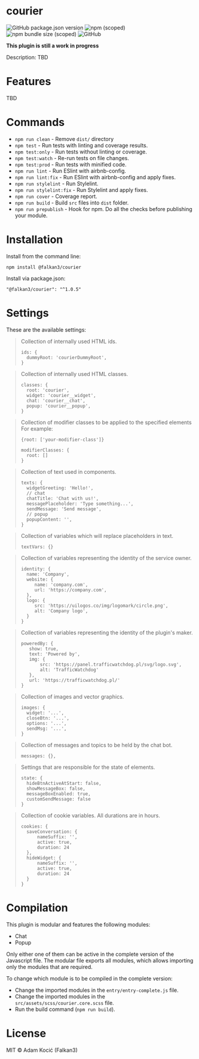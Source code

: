 # courier

![GitHub package.json version](https://img.shields.io/github/package-json/v/Falkan3/Courier?style=for-the-badge)
![npm (scoped)](https://img.shields.io/npm/v/@trafficwatchdog/courier?style=for-the-badge)
![npm bundle size (scoped)](https://img.shields.io/bundlephobia/minzip/@trafficwatchdog/courier?style=for-the-badge)
![GitHub](https://img.shields.io/github/license/Falkan3/Courier?style=for-the-badge)

**This plugin is still a work in progress**

Description: TBD

# Features
TBD

# Commands
- `npm run clean` - Remove `dist/` directory
- `npm test` - Run tests with linting and coverage results.
- `npm test:only` - Run tests without linting or coverage.
- `npm test:watch` - Re-run tests on file changes.
- `npm test:prod` - Run tests with minified code.
- `npm run lint` - Run ESlint with airbnb-config.
- `npm run lint:fix` - Run ESlint with airbnb-config and apply fixes.
- `npm run stylelint` - Run Stylelint.
- `npm run stylelint:fix` - Run Stylelint and apply fixes.
- `npm run cover` - Coverage report.
- `npm run build` - Build `src` files into `dist` folder.
- `npm run prepublish` - Hook for npm. Do all the checks before publishing your module.

# Installation
Install from the command line:
```
npm install @falkan3/courier
```

Install via package.json:
```
"@falkan3/courier": "^1.0.5"
```

# Settings
These are the available settings:

> Collection of internally used HTML ids.
> ```
> ids: {
>   dummyRoot: 'courierDummyRoot',
> }
> ```

> Collection of internally used HTML classes.
> ```
> classes: {
>   root: 'courier',
>   widget: 'courier__widget',
>   chat: 'courier__chat',
>   popup: 'courier__popup',
> }
> ```

> Collection of modifier classes to be applied to the specified elements
> For example:
> ```
> {root: ['your-modifier-class']}
> ```
> ```
> modifierClasses: {
>   root: []
> }
> ```

> Collection of text used in components.
>```
> texts: {
>   widgetGreeting: 'Hello!',
>	// chat
>	chatTitle: 'Chat with us!',
>	messagePlaceholder: 'Type something...',
>	sendMessage: 'Send message',
>	// popup
>	popupContent: '',
> }
>```

> Collection of variables which will replace placeholders in text.
> ```
> textVars: {}
> ```

> Collection of variables representing the identity of the service owner.
> ```
> identity: {
>   name: 'Company',
>   website: {
>	   name: 'company.com',
>	   url: 'https://company.com',
>   },
>   logo: {
>	   src: 'https://uilogos.co/img/logomark/circle.png',
>	   alt: 'Company logo',
>   }
> }

> Collection of variables representing the identity of the plugin's maker.
> ```
> poweredBy: {
>	 show: true,
>	 text: 'Powered by',
>	 img: {
>	     src: 'https://panel.trafficwatchdog.pl/svg/logo.svg',
>	     alt: 'TrafficWatchdog'
>	 },
>	 url: 'https://trafficwatchdog.pl/'
> }

> Collection of images and vector graphics.
> ```
> images: {
>   widget: '...',
>   closeBtn: '...',
>   options: '...',
>   sendMsg: '...',
> }

> Collection of messages and topics to be held by the chat bot.
> ```
> messages: {},
> ```

> Settings that are responsible for the state of elements.
> ```
> state: {
>   hideBtnActiveAtStart: false,
>   showMessageBox: false,
>   messageBoxEnabled: true,
>   customSendMessage: false
> }
> ```

> Collection of cookie variables. All durations are in hours.
> ```
> cookies: {
>   saveConversation: {
>	    nameSuffix: '',
>	    active: true,
>	    duration: 24
>   },
>   hideWidget: {
>	    nameSuffix: '',
>	    active: true,
>	    duration: 24
>   }
> }
> ```

# Compilation
This plugin is modular and features the following modules:
- Chat
- Popup

Only either one of them can be active in the complete version of the Javascript file. The modular file exports all modules, which allows importing only the modules that are required.

To change which module is to be compiled in the complete version:
- Change the imported modules in the `entry/entry-complete.js` file.
- Change the imported modules in the `src/assets/scss/courier.core.scss` file.
- Run the build command (`npm run build`).

# License

MIT © Adam Kocić (Falkan3)
